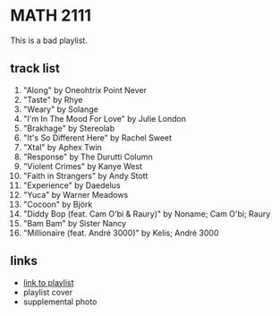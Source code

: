 # MATH 2111

This is a bad playlist.

## track list

1. "Along" by Oneohtrix Point Never
2. "Taste" by Rhye
3. "Weary" by Solange
4. "I'm In The Mood For Love" by Julie London
5. "Brakhage" by Stereolab
6. "It's So Different Here" by Rachel Sweet
7. "Xtal" by Aphex Twin
8. "Response" by The Durutti Column
9. "Violent Crimes" by Kanye West
10. "Faith in Strangers" by Andy Stott
11. "Experience" by Daedelus
12. "Yuca" by Warner Meadows
13. "Cocoon" by Björk
14. "Diddy Bop (feat. Cam O'bi & Raury)" by Noname; Cam O'bi; Raury
15. "Bam Bam" by Sister Nancy
16. "Millionaire (feat. André 3000)" by Kelis; André 3000

## links

- [link to playlist](https://open.spotify.com/playlist/6RdCy2nWvnDLLOiVrU0Y7M)
- playlist cover
- supplemental photo

